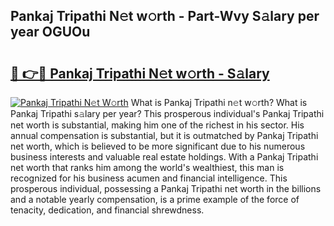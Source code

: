 ## Pankaj Tripathi N𝚎t w𝚘rth - Part-Wvy S𝚊lary per year OGUOu

# <h2><a href="http://gc4kpzm.nevu.top/?p=Pankaj+Tripathi">🔗 👉🔴 Pankaj Tripathi N𝚎t w𝚘rth - S𝚊lary</a></h2>

[![Pankaj Tripathi N𝚎t W𝚘rth](https://i.imgur.com/Oavwk0R.jpeg)](http://gc4kpzm.nevu.top/?p=Pankaj+Tripathi)
What is Pankaj Tripathi n𝚎t w𝚘rth? What is Pankaj Tripathi s𝚊lary per year?
This prosperous individual's Pankaj Tripathi net worth is substantial, making him one of the richest in his sector. His annual compensation is substantial, but it is outmatched by Pankaj Tripathi net worth, which is believed to be more significant due to his numerous business interests and valuable real estate holdings. With a Pankaj Tripathi net worth that ranks him among the world's wealthiest, this man is recognized for his business acumen and financial intelligence. This prosperous individual, possessing a Pankaj Tripathi net worth in the billions and a notable yearly compensation, is a prime example of the force of tenacity, dedication, and financial shrewdness.
